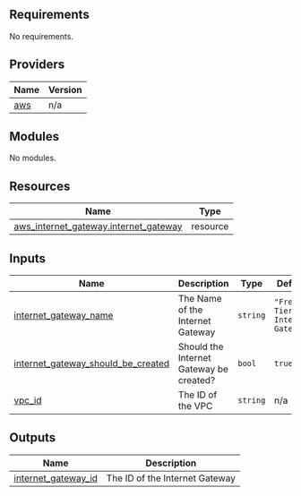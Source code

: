 <!-- BEGIN_TF_DOCS -->

## Requirements

No requirements.

## Providers

| Name                                             | Version |
| ------------------------------------------------ | ------- |
| <a name="provider_aws"></a> [aws](#provider_aws) | n/a     |

## Modules

No modules.

## Resources

| Name                                                                                                                                  | Type     |
| ------------------------------------------------------------------------------------------------------------------------------------- | -------- |
| [aws_internet_gateway.internet_gateway](https://registry.terraform.io/providers/hashicorp/aws/latest/docs/resources/internet_gateway) | resource |

## Inputs

| Name                                                                                                                                    | Description                             | Type     | Default                        | Required |
| --------------------------------------------------------------------------------------------------------------------------------------- | --------------------------------------- | -------- | ------------------------------ | :------: |
| <a name="input_internet_gateway_name"></a> [internet_gateway_name](#input_internet_gateway_name)                                        | The Name of the Internet Gateway        | `string` | `"Free Tier Internet Gateway"` |    no    |
| <a name="input_internet_gateway_should_be_created"></a> [internet_gateway_should_be_created](#input_internet_gateway_should_be_created) | Should the Internet Gateway be created? | `bool`   | `true`                         |    no    |
| <a name="input_vpc_id"></a> [vpc_id](#input_vpc_id)                                                                                     | The ID of the VPC                       | `string` | n/a                            |   yes    |

## Outputs

| Name                                                                                         | Description                    |
| -------------------------------------------------------------------------------------------- | ------------------------------ |
| <a name="output_internet_gateway_id"></a> [internet_gateway_id](#output_internet_gateway_id) | The ID of the Internet Gateway |

<!-- END_TF_DOCS -->
